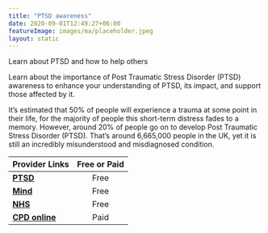 ```yaml
---
title: "PTSD awareness"
date: 2020-09-01T12:49:27+06:00
featureImage: images/ma/placeholder.jpeg
layout: static
---
```


Learn about PTSD and how to help others

Learn about the importance of Post Traumatic Stress Disorder (PTSD) awareness to enhance your understanding of PTSD, its impact, and support those affected by it.

It’s estimated that 50% of people will experience a trauma at some point in their life, for the majority of people this short-term distress fades to a memory. However, around 20% of people go on to develop Post Traumatic Stress Disorder (PTSD). That’s around 6,665,000 people in the UK, yet it is still an incredibly misunderstood and misdiagnosed condition.

| Provider Links      | Free or Paid  |  
| :-----------          | :--------------:      |  
| [**PTSD**](https://www.ptsduk.org/) | Free  | 
| [**Mind**](https://www.mind.org.uk/information-support/types-of-mental-health-problems/post-traumatic-stress-disorder-ptsd-and-complex-ptsd/about-ptsd/) | Free  | 
| [**NHS**](https://www.nhs.uk/mental-health/conditions/post-traumatic-stress-disorder-ptsd/overview/) | Free | 
| [**CPD online**](https://cpdonline.co.uk/course/ptsd-awareness/) | Paid | 
  

<br/><br/>






